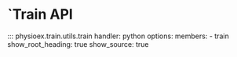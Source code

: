 # `Train API 

::: physioex.train.utils.train
    handler: python
    options:
      members:
        - train
      show_root_heading: true
      show_source: true